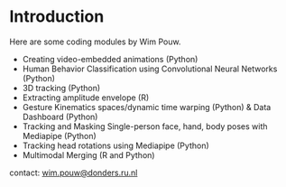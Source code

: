 # Introduction

Here are some coding modules by Wim Pouw.

- Creating video-embedded animations (Python)
- Human Behavior Classification using Convolutional Neural Networks (Python)
- 3D tracking (Python)
- Extracting amplitude envelope (R)
- Gesture Kinematics spaces/dynamic time warping (Python) & Data Dashboard (Python)
- Tracking and Masking Single-person face, hand, body poses with Mediapipe (Python)
- Tracking head rotations using Mediapipe (Python)
- Multimodal Merging (R and Python)

contact: wim.pouw@donders.ru.nl